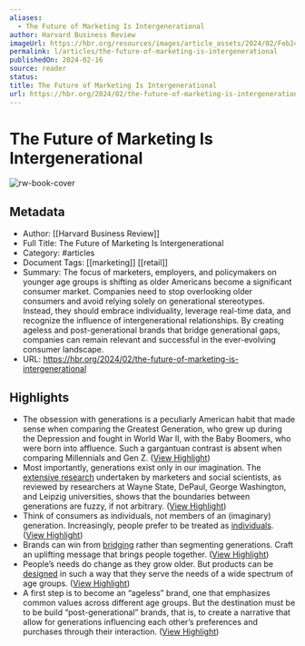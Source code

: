 ```yaml
---
aliases:
  - The Future of Marketing Is Intergenerational
author: Harvard Business Review
imageUrl: https://hbr.org/resources/images/article_assets/2024/02/Feb24_16_615573077.jpg
permalink: l/articles/the-future-of-marketing-is-intergenerational
publishedOn: 2024-02-16
source: reader
status: 
title: The Future of Marketing Is Intergenerational
url: https://hbr.org/2024/02/the-future-of-marketing-is-intergenerational
---
```

# The Future of Marketing Is Intergenerational

![rw-book-cover](https://hbr.org/resources/images/article_assets/2024/02/Feb24_16_615573077.jpg)

## Metadata

- Author: [[Harvard Business Review]]
- Full Title: The Future of Marketing Is Intergenerational
- Category: #articles
- Document Tags: [[marketing]] [[retail]]
- Summary: The focus of marketers, employers, and policymakers on younger age groups is shifting as older Americans become a significant consumer market. Companies need to stop overlooking older consumers and avoid relying solely on generational stereotypes. Instead, they should embrace individuality, leverage real-time data, and recognize the influence of intergenerational relationships. By creating ageless and post-generational brands that bridge generational gaps, companies can remain relevant and successful in the ever-evolving consumer landscape.
- URL: https://hbr.org/2024/02/the-future-of-marketing-is-intergenerational

## Highlights

- The obsession with generations is a peculiarly American habit that made sense when comparing the Greatest Generation, who grew up during the Depression and fought in World War II, with the Baby Boomers, who were born into affluence. Such a gargantuan contrast is absent when comparing Millennials and Gen Z. ([View Highlight](https://read.readwise.io/read/01hq5nkw7xs8q19d0h992wfk1c))
- Most importantly, generations exist only in our imagination. The [extensive research](https://www.researchgate.net/publication/343888626_Generations_and_Generational_Differences_Debunking_Myths_in_Organizational_Science_and_Practice_and_Paving_New_Paths_Forward) undertaken by marketers and social scientists, as reviewed by researchers at Wayne State, DePaul, George Washington, and Leipzig universities, shows that the boundaries between generations are fuzzy, if not arbitrary. ([View Highlight](https://read.readwise.io/read/01hq5nmc7ydhrwqceg640q95xv))
- Think of consumers as individuals, not members of an (imaginary) generation. Increasingly, people prefer to be treated as [individuals](https://www.forbes.com/sites/forbesagencycouncil/2019/03/13/in-the-era-of-individuality-how-can-brands-create-successful-relationships-with-their-customers/?sh=6345cdad7853). ([View Highlight](https://read.readwise.io/read/01hq5nn1kerypkn4bctpazmh19))
- Brands can win from [bridging](https://www.forbes.com/sites/forbescontentmarketing/2021/10/15/how-to-bridge-the-age-gap-in-marketing/?sh=142447a467fd) rather than segmenting generations. Craft an uplifting message that brings people together. ([View Highlight](https://read.readwise.io/read/01hq5npp2gzac9204ac1mrxjek))
- People’s needs do change as they grow older. But products can be [designed](https://www.system-concepts.com/insights/product-design-and-the-ageing-population/) in such a way that they serve the needs of a wide spectrum of age groups. ([View Highlight](https://read.readwise.io/read/01hq5np3mq57qjgj8f5pgtjh9a))
- A first step is to become an “ageless” brand, one that emphasizes common values across different age groups. But the destination must be to be build “post-generational” brands, that is, to create a narrative that allow for generations influencing each other’s preferences and purchases through their interaction. ([View Highlight](https://read.readwise.io/read/01hq5nre9gk3ramsdj4gvgshrj))
